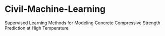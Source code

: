 # Civil-Machine-Learning
Supervised Learning Methods for Modeling Concrete Compressive Strength Prediction at High Temperature

